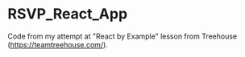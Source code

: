 # RSVP_React_App
Code from my attempt at "React by Example" lesson from Treehouse (https://teamtreehouse.com/).
